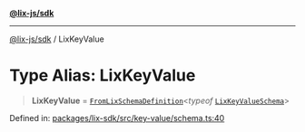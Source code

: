 [**@lix-js/sdk**](../README.md)

***

[@lix-js/sdk](../README.md) / LixKeyValue

# Type Alias: LixKeyValue

> **LixKeyValue** = [`FromLixSchemaDefinition`](FromLixSchemaDefinition.md)\<*typeof* [`LixKeyValueSchema`](../variables/LixKeyValueSchema.md)\>

Defined in: [packages/lix-sdk/src/key-value/schema.ts:40](https://github.com/opral/monorepo/blob/fb8153a2c5d4710eaaabf056fe653be88060a185/packages/lix-sdk/src/key-value/schema.ts#L40)
